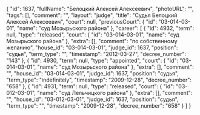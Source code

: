 {
    "id": 1637,
    "fullName": "Белоцкий Алексей Алексеевич",
    "photoURL": "",
    "tags": [],
    "comment": "",
    "layout": "judge",
    "title": "Судья Белоцкий Алексей Алексеевич",
    "court": null,
    "previousCourt": {
        "id": "03-014-03-01",
        "name": "суд Мозырьского района"
    },
    "career": [
        {
            "id": 4932,
            "term": null,
            "type": "released",
            "court": {
                "id": "03-014-03-01",
                "name": "суд Мозырьского района"
            },
            "extra": [],
            "comment": "по собственному желанию",
            "house_id": "03-014-03-01",
            "judge_id": 1637,
            "position": "судья",
            "term_type": "",
            "timestamp": "2012-03-27",
            "decree_number": "143"
        },
        {
            "id": 4930,
            "term": null,
            "type": "appointed",
            "court": {
                "id": "03-014-03-01",
                "name": "суд Мозырьского района"
            },
            "extra": [],
            "comment": "",
            "house_id": "03-014-03-01",
            "judge_id": 1637,
            "position": "судья",
            "term_type": "indefinitely",
            "timestamp": "2009-12-28",
            "decree_number": "658"
        },
        {
            "id": 4931,
            "term": null,
            "type": "released",
            "court": {
                "id": "03-012-03-01",
                "name": "суд Лельчицкого района"
            },
            "extra": [],
            "comment": "",
            "house_id": "03-012-03-01",
            "judge_id": 1637,
            "position": "судья",
            "term_type": "",
            "timestamp": "2009-12-28",
            "decree_number": "658"
        }
    ]
}